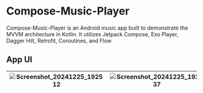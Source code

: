 # Compose-Music-Player
Compose-Music-Player is an Android music app built to demonstrate the MVVM architecture in Kotlin. It utilizes Jetpack Compose, Exo Player, Dagger Hilt, Retrofit, Coroutines, and Flow

## App UI

| ![Screenshot_20241225_192512](https://github.com/user-attachments/assets/7cc51134-972c-4930-80ff-e1807032bdad) | ![Screenshot_20241225_192537](https://github.com/user-attachments/assets/471bc38e-76b4-4936-8efd-a213b66bd83a) | ![Screenshot_20241225_192553](https://github.com/user-attachments/assets/2b2a6065-db0a-4430-b208-90da5df6e101) | 
| --- | --- | --- |

